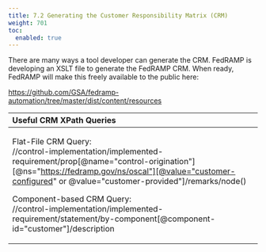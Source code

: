 ```yaml
---
title: 7.2 Generating the Customer Responsibility Matrix (CRM)
weight: 701
toc:
  enabled: true
---
```


There are many ways a tool developer can generate the CRM. FedRAMP is developing an XSLT file to generate the FedRAMP CRM. When ready, FedRAMP will make this freely available to the public here:

<https://github.com/GSA/fedramp-automation/tree/master/dist/content/resources>

|**Useful CRM XPath Queries**|
| :- |
|<p>Flat-File CRM Query:<br>//control-implementation/implemented-requirement/prop[@name=‌"control-origination"][@ns="https://fedramp.gov/ns/oscal"]‌[@value="customer-configured" or @value="customer-provided"]/remarks/node()</p><p>Component-based CRM Query:<br>//control-implementation/implemented-requirement/statement/by-component‌[@component-id="customer"]/description</p>|